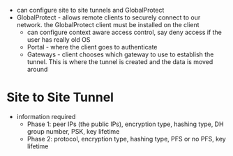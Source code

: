- can configure site to site tunnels and GlobalProtect
- GlobalProtect - allows remote clients to securely connect to our network. the GlobalProtect client must be installed on the client
	- can configure context aware access control, say deny access if the user has really old OS
	- Portal - where the client goes to authenticate
	- Gateways - client chooses which gateway to use to establish the tunnel. This is where the tunnel is created and the data is moved around




# Site to Site Tunnel
- information required
	- Phase 1: peer IPs (the public IPs), encryption type, hashing type, DH group number, PSK, key lifetime 
	- Phase 2: protocol, encryption type, hashing type, PFS or no PFS, key lifetime







